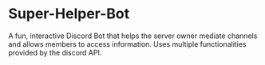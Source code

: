 # Super-Helper-Bot
A fun, interactive Discord Bot that helps the server owner mediate channels and allows members to access information. Uses multiple functionalities provided by the discord API.

